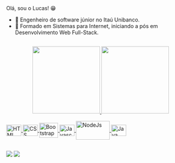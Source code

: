 <span>
  Olá, sou o Lucas! 😁

  - 🔭 Engenheiro de software júnior no Itaú Unibanco. 
  - 🌱 Formado em Sistemas para Internet, iniciando a pós em Desenvolvimento Web Full-Stack.
</span>

  ##

<div align="center">
  <a href="https://github.com/lsantanar">
  <img height="180em" src="https://github-readme-stats.vercel.app/api?username=lsantanar&show_icons=true&theme=dark&include_all_commits=true&count_private=true"/>
  <img height="180em" src="https://github-readme-stats.vercel.app/api/top-langs/?username=lsantanar&layout=compact&langs_count=7&theme=dark"/>
</div>

<div style="display: inline_block"><br>
  <img align="center" alt="HTML" height="30" width="40" src="https://cdn.jsdelivr.net/gh/devicons/devicon/icons/html5/html5-original.svg">
  <img align="center" alt="CSS" height="30" width="40" src="https://cdn.jsdelivr.net/gh/devicons/devicon/icons/css3/css3-original.svg">
  <img align="center" alt="Bootstrap" height="40" width="50" src="https://cdn.jsdelivr.net/gh/devicons/devicon/icons/bootstrap/bootstrap-original.svg">
  <img align="center" alt="Javascript" height="30" width="40" src="https://cdn.jsdelivr.net/gh/devicons/devicon/icons/javascript/javascript-original.svg">
  <img align="center" alt="NodeJs" height="50" width="90" src="<https://cdn.jsdelivr.net/gh/devicons/devicon/icons/nodejs/nodejs-original-wordmark.svg">
  <img align="center" alt="Java" height="30" width="40" src="https://cdn.jsdelivr.net/gh/devicons/devicon/icons/java/java-original.svg">
<!--   <img align="right" alt="Lucas" height="150" style="border-radius:50px;" src="https://drive.google.com/file/d/1lcY9KZyhdvS3JD8DpvzsHUq2d-OlsIR-/view?usp=share_link"> -->
</div>
  
  ##
 
<div> 
<!--   <a href="https://instagram.com/rafaballerini" target="_blank"><img src="https://img.shields.io/badge/-Instagram-%23E4405F?style=for-the-badge&logo=instagram&logoColor=white" target="_blank"></a> -->
  <a href="https://www.linkedin.com/in/lsantanar/" target="_blank"><img src="https://img.shields.io/badge/-LinkedIn-%230077B5?style=for-the-badge&logo=linkedin&logoColor=white" target="_blank"></a> 
  <a href = "mailto:contatolsr@hotmail.com"><img src="https://img.shields.io/badge/-Gmail-%23333?style=for-the-badge&logo=gmail&logoColor=white" target="_blank"></a>
</div>
